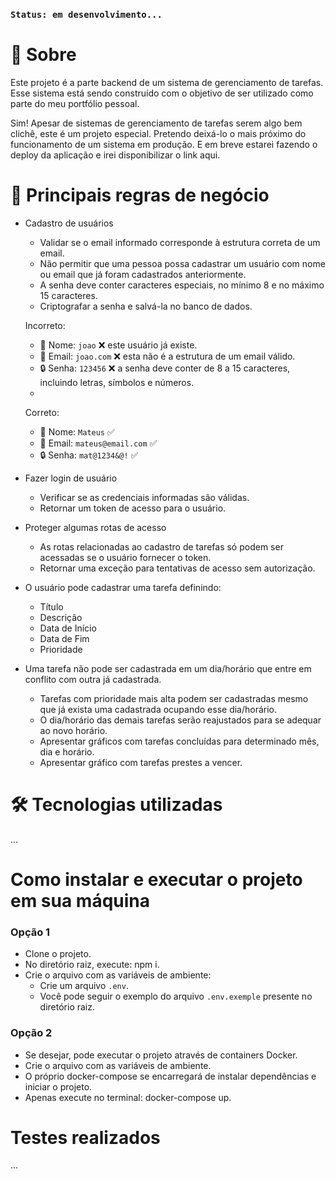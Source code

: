 ### ` Status: em desenvolvimento... `
# 📜 Sobre
Este projeto é a parte backend de um sistema de gerenciamento de tarefas. Esse sistema está sendo construído com o objetivo de ser utilizado como parte do meu portfólio pessoal.

Sim! Apesar de sistemas de gerenciamento de tarefas serem algo bem clichê, este é um projeto especial. Pretendo deixá-lo o mais próximo do funcionamento de um sistema em produção. E em breve estarei fazendo o deploy da aplicação e irei disponibilizar o link aqui.

# 📑 Principais regras de negócio 
- Cadastro de usuários
  - Validar se o email informado corresponde à estrutura correta de um email.
  - Não permitir que uma pessoa possa cadastrar um usuário com nome ou email que já foram cadastrados anteriormente.
  - A senha deve conter caracteres especiais, no mínimo 8 e no máximo 15 caracteres.
  - Criptografar a senha e salvá-la no banco de dados.
    
  Incorreto:
  - 👤 Nome: `joao`  ❌ este usuário já existe.
  - 📧 Email: `joao.com`  ❌ esta não é a estrutura de um email válido.
  - 🔒 Senha: `123456`  ❌ a senha deve conter de 8 a 15 caracteres, incluindo letras, símbolos e números.
  - 
  Correto:
  - 👤 Nome: `Mateus`  ✅
  - 📧 Email: `mateus@email.com`  ✅
  - 🔒 Senha: `mat@1234&@!`  ✅

- Fazer login de usuário
  - Verificar se as credenciais informadas são válidas.
  - Retornar um token de acesso para o usuário.

- Proteger algumas rotas de acesso
  - As rotas relacionadas ao cadastro de tarefas só podem ser acessadas se o usuário fornecer o token.
  - Retornar uma exceção para tentativas de acesso sem autorização.

- O usuário pode cadastrar uma tarefa definindo:
  - Título
  - Descrição
  - Data de Início
  - Data de Fim
  - Prioridade 

- Uma tarefa não pode ser cadastrada em um dia/horário que entre em conflito com outra já cadastrada.
  - Tarefas com prioridade mais alta podem ser cadastradas mesmo que já exista uma cadastrada ocupando esse dia/horário.
  - O dia/horário das demais tarefas serão reajustados para se adequar ao novo horário.
  - Apresentar gráficos com tarefas concluídas para determinado mês, dia e horário.
  - Apresentar gráfico com tarefas prestes a vencer.

# 🛠 Tecnologias utilizadas
...

# Como instalar e executar o projeto em sua máquina
### Opção 1
- Clone o projeto.
- No diretório raiz, execute: npm i.
- Crie o arquivo com as variáveis de ambiente:
  - Crie um arquivo `.env`.
  - Você pode seguir o exemplo do arquivo `.env.exemple` presente no diretório raiz.
    
### Opção 2
- Se desejar, pode executar o projeto através de containers Docker.
- Crie o arquivo com as variáveis de ambiente.
- O próprio docker-compose se encarregará de instalar dependências e iniciar o projeto.
- Apenas execute no terminal: docker-compose up.

# Testes realizados
...

